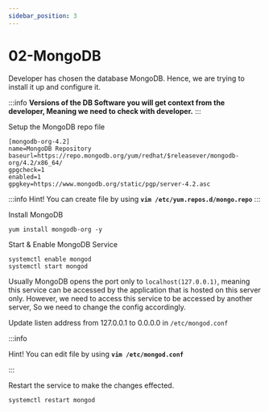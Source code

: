 ```yaml
---
sidebar_position: 3
---
```


# 02-MongoDB

Developer has chosen the database MongoDB. Hence, we are trying to install it up and configure it. 

:::info
**Versions of the DB Software you will get context from the developer, Meaning we need to check with developer.**
:::

Setup the MongoDB repo file 

``` shell title=/etc/yum.repos.d/mongo.repo
[mongodb-org-4.2]
name=MongoDB Repository
baseurl=https://repo.mongodb.org/yum/redhat/$releasever/mongodb-org/4.2/x86_64/
gpgcheck=1
enabled=1
gpgkey=https://www.mongodb.org/static/pgp/server-4.2.asc
```

:::info
Hint! You can create file by using **`vim /etc/yum.repos.d/mongo.repo`**
:::

Install MongoDB 

```shell 
yum install mongodb-org -y 
```

Start & Enable MongoDB Service 

```shell 
systemctl enable mongod 
systemctl start mongod 
```

Usually MongoDB opens the port only to `localhost(127.0.0.1)`, meaning this service can be accessed by the application that is hosted on this server only. However, we need to access this service to be accessed by another server, So we need to change the config accordingly.

Update listen address from 127.0.0.1 to 0.0.0.0 in `/etc/mongod.conf`

:::info

Hint! You can edit file by using **`vim /etc/mongod.conf`**

:::

Restart the service to make the changes effected.

```shell 
systemctl restart mongod
```

